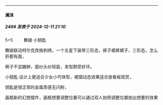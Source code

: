 ﻿
*****

####  澜沫  
##### 246#       发表于 2024-12-11 21:10

5+5         舞娘 小钥匙

舞娘联动柯尔克孜族刺绣，一个五星下装带三形态，裤子裙裤裙子，三形态，怎么折都有面，

裤子不显臃肿，面纱头纱轻盈，发型颇受好评。

小钥匙 设计上更适合少女小巧体型，裙摆动态效果适合放看板观赏，

钥匙是很正常的金属质感无闪粉，

画框新的幻想摆件，画框想要调整位置可以通过双人拍照调整位置拍出想要的效果

